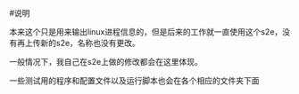 #说明

本来这个只是用来输出linux进程信息的，但是后来的工作就一直使用这个s2e，没有再上传新的s2e，名称也没有更改。

一般情况下，我自己在s2e上做的修改都会在这里体现。

一些测试用的程序和配置文件以及运行脚本也会在各个相应的文件夹下面
